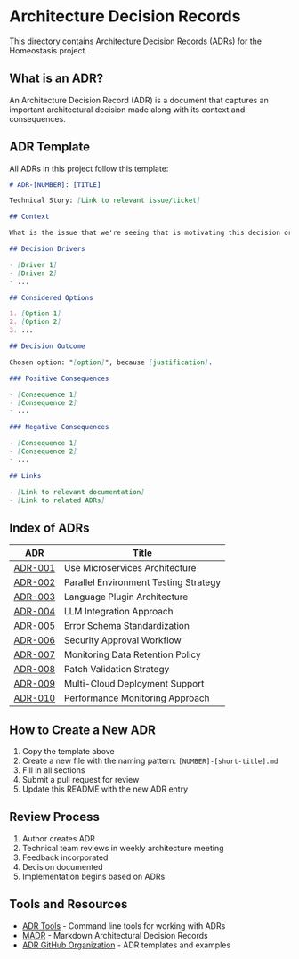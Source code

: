 # Architecture Decision Records

This directory contains Architecture Decision Records (ADRs) for the Homeostasis project.

## What is an ADR?

An Architecture Decision Record (ADR) is a document that captures an important architectural decision made along with its context and consequences.

## ADR Template

All ADRs in this project follow this template:

```markdown
# ADR-[NUMBER]: [TITLE]

Technical Story: [Link to relevant issue/ticket]

## Context

What is the issue that we're seeing that is motivating this decision or change?

## Decision Drivers

- [Driver 1]
- [Driver 2]
- ...

## Considered Options

1. [Option 1]
2. [Option 2]
3. ...

## Decision Outcome

Chosen option: "[option]", because [justification].

### Positive Consequences

- [Consequence 1]
- [Consequence 2]
- ...

### Negative Consequences

- [Consequence 1]
- [Consequence 2]
- ...

## Links

- [Link to relevant documentation]
- [Link to related ADRs]
```

## Index of ADRs

| ADR | Title |
|-----|-------|
| [ADR-001](001-use-microservices-architecture.md) | Use Microservices Architecture |
| [ADR-002](002-parallel-environment-testing.md) | Parallel Environment Testing Strategy |
| [ADR-003](003-language-plugin-architecture.md) | Language Plugin Architecture |
| [ADR-004](004-llm-integration-approach.md) | LLM Integration Approach |
| [ADR-005](005-error-schema-standardization.md) | Error Schema Standardization |
| [ADR-006](006-security-approval-workflow.md) | Security Approval Workflow |
| [ADR-007](007-monitoring-data-retention.md) | Monitoring Data Retention Policy |
| [ADR-008](008-patch-validation-strategy.md) | Patch Validation Strategy |
| [ADR-009](009-multi-cloud-deployment.md) | Multi-Cloud Deployment Support |
| [ADR-010](010-performance-monitoring-approach.md) | Performance Monitoring Approach |

## How to Create a New ADR

1. Copy the template above
2. Create a new file with the naming pattern: `[NUMBER]-[short-title].md`
3. Fill in all sections
4. Submit a pull request for review
5. Update this README with the new ADR entry

## Review Process

1. Author creates ADR
2. Technical team reviews in weekly architecture meeting
3. Feedback incorporated
4. Decision documented
5. Implementation begins based on ADRs

## Tools and Resources

- [ADR Tools](https://github.com/npryce/adr-tools) - Command line tools for working with ADRs
- [MADR](https://adr.github.io/madr/) - Markdown Architectural Decision Records
- [ADR GitHub Organization](https://adr.github.io/) - ADR templates and examples